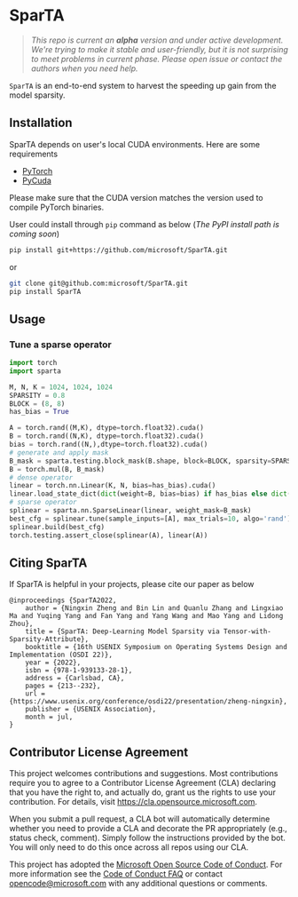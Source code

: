 # SparTA

> *This repo is current an **alpha** version and under active development. We're trying to make it stable and user-friendly, but it is not surprising to meet problems in current phase. Please open issue or contact the authors when you need help.*

`SparTA` is an end-to-end system to harvest the speeding up gain from the model sparsity.

## Installation 
SparTA depends on user's local CUDA environments. Here are some requirements
- [PyTorch](https://pytorch.org/)
- [PyCuda](https://pypi.org/project/pycuda/)

Please make sure that the CUDA version matches the version used to compile PyTorch binaries.

User could install through `pip` command as below (*The PyPI install path is coming soon*)
```bash
pip install git+https://github.com/microsoft/SparTA.git
```
or
```bash
git clone git@github.com:microsoft/SparTA.git
pip install SparTA
```

## Usage

### Tune a sparse operator

```python
import torch
import sparta

M, N, K = 1024, 1024, 1024
SPARSITY = 0.8
BLOCK = (8, 8)
has_bias = True

A = torch.rand((M,K), dtype=torch.float32).cuda()
B = torch.rand((N,K), dtype=torch.float32).cuda()
bias = torch.rand((N,),dtype=torch.float32).cuda()
# generate and apply mask
B_mask = sparta.testing.block_mask(B.shape, block=BLOCK, sparsity=SPARSITY).cuda()
B = torch.mul(B, B_mask)
# dense operator
linear = torch.nn.Linear(K, N, bias=has_bias).cuda()
linear.load_state_dict(dict(weight=B, bias=bias) if has_bias else dict(weight=B) )
# sparse operator
splinear = sparta.nn.SparseLinear(linear, weight_mask=B_mask)
best_cfg = splinear.tune(sample_inputs=[A], max_trials=10, algo='rand')
splinear.build(best_cfg)
torch.testing.assert_close(splinear(A), linear(A))
```

## Citing SparTA
If SparTA is helpful in your projects, please cite our paper as below
```
@inproceedings {SparTA2022,
    author = {Ningxin Zheng and Bin Lin and Quanlu Zhang and Lingxiao Ma and Yuqing Yang and Fan Yang and Yang Wang and Mao Yang and Lidong Zhou},
    title = {SparTA: Deep-Learning Model Sparsity via Tensor-with-Sparsity-Attribute},
    booktitle = {16th USENIX Symposium on Operating Systems Design and Implementation (OSDI 22)},
    year = {2022},
    isbn = {978-1-939133-28-1},
    address = {Carlsbad, CA},
    pages = {213--232},
    url = {https://www.usenix.org/conference/osdi22/presentation/zheng-ningxin},
    publisher = {USENIX Association},
    month = jul,
}
```

## Contributor License Agreement

This project welcomes contributions and suggestions.  Most contributions require you to agree to a
Contributor License Agreement (CLA) declaring that you have the right to, and actually do, grant us
the rights to use your contribution. For details, visit https://cla.opensource.microsoft.com.

When you submit a pull request, a CLA bot will automatically determine whether you need to provide
a CLA and decorate the PR appropriately (e.g., status check, comment). Simply follow the instructions
provided by the bot. You will only need to do this once across all repos using our CLA.

This project has adopted the [Microsoft Open Source Code of Conduct](https://opensource.microsoft.com/codeofconduct/).
For more information see the [Code of Conduct FAQ](https://opensource.microsoft.com/codeofconduct/faq/) or
contact [opencode@microsoft.com](mailto:opencode@microsoft.com) with any additional questions or comments.